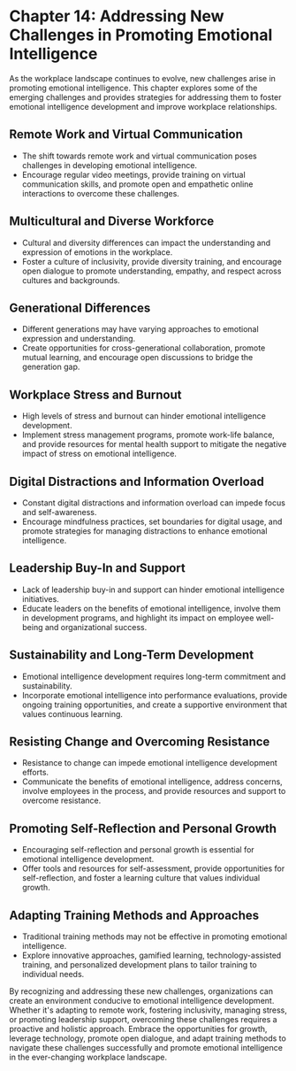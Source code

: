 Chapter 14: Addressing New Challenges in Promoting Emotional Intelligence
=========================================================================

As the workplace landscape continues to evolve, new challenges arise in promoting emotional intelligence. This chapter explores some of the emerging challenges and provides strategies for addressing them to foster emotional intelligence development and improve workplace relationships.

**Remote Work and Virtual Communication**
-----------------------------------------

* The shift towards remote work and virtual communication poses challenges in developing emotional intelligence.
* Encourage regular video meetings, provide training on virtual communication skills, and promote open and empathetic online interactions to overcome these challenges.

**Multicultural and Diverse Workforce**
---------------------------------------

* Cultural and diversity differences can impact the understanding and expression of emotions in the workplace.
* Foster a culture of inclusivity, provide diversity training, and encourage open dialogue to promote understanding, empathy, and respect across cultures and backgrounds.

**Generational Differences**
----------------------------

* Different generations may have varying approaches to emotional expression and understanding.
* Create opportunities for cross-generational collaboration, promote mutual learning, and encourage open discussions to bridge the generation gap.

**Workplace Stress and Burnout**
--------------------------------

* High levels of stress and burnout can hinder emotional intelligence development.
* Implement stress management programs, promote work-life balance, and provide resources for mental health support to mitigate the negative impact of stress on emotional intelligence.

**Digital Distractions and Information Overload**
-------------------------------------------------

* Constant digital distractions and information overload can impede focus and self-awareness.
* Encourage mindfulness practices, set boundaries for digital usage, and promote strategies for managing distractions to enhance emotional intelligence.

**Leadership Buy-In and Support**
---------------------------------

* Lack of leadership buy-in and support can hinder emotional intelligence initiatives.
* Educate leaders on the benefits of emotional intelligence, involve them in development programs, and highlight its impact on employee well-being and organizational success.

**Sustainability and Long-Term Development**
--------------------------------------------

* Emotional intelligence development requires long-term commitment and sustainability.
* Incorporate emotional intelligence into performance evaluations, provide ongoing training opportunities, and create a supportive environment that values continuous learning.

**Resisting Change and Overcoming Resistance**
----------------------------------------------

* Resistance to change can impede emotional intelligence development efforts.
* Communicate the benefits of emotional intelligence, address concerns, involve employees in the process, and provide resources and support to overcome resistance.

**Promoting Self-Reflection and Personal Growth**
-------------------------------------------------

* Encouraging self-reflection and personal growth is essential for emotional intelligence development.
* Offer tools and resources for self-assessment, provide opportunities for self-reflection, and foster a learning culture that values individual growth.

**Adapting Training Methods and Approaches**
--------------------------------------------

* Traditional training methods may not be effective in promoting emotional intelligence.
* Explore innovative approaches, gamified learning, technology-assisted training, and personalized development plans to tailor training to individual needs.

By recognizing and addressing these new challenges, organizations can create an environment conducive to emotional intelligence development. Whether it's adapting to remote work, fostering inclusivity, managing stress, or promoting leadership support, overcoming these challenges requires a proactive and holistic approach. Embrace the opportunities for growth, leverage technology, promote open dialogue, and adapt training methods to navigate these challenges successfully and promote emotional intelligence in the ever-changing workplace landscape.

